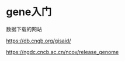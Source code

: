 # gene入门


数据下载的网站

https://db.cngb.org/gisaid/

https://ngdc.cncb.ac.cn/ncov/release_genome















